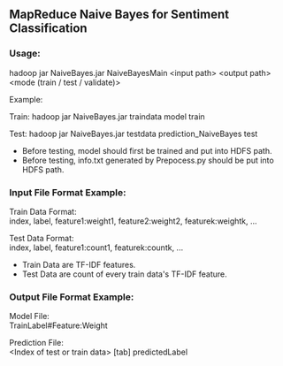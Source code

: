 ## MapReduce Naive Bayes for Sentiment Classification  
  
### Usage:  
  
hadoop jar NaiveBayes.jar NaiveBayesMain \<input path\> \<output path\> \<mode (train / test / validate)\>  
  
Example:  
  
Train: hadoop jar NaiveBayes.jar traindata model train  
  
Test: hadoop jar NaiveBayes.jar testdata prediction\_NaiveBayes test  
  
* Before testing, model should first be trained and put into HDFS path.  
* Before testing, info.txt generated by Prepocess.py should be put into HDFS path.  
  
### Input File Format Example:  
  
Train Data Format:  
index, label, feature1:weight1, feature2:weight2, featurek:weightk, ...  
  
Test Data Format:  
index, label, feature1:count1, featurek:countk, ...  
  
* Train Data are TF-IDF features.  
* Test Data are count of every train data's TF-IDF feature.  
  
### Output File Format Example:  
Model File:  
TrainLabel#Feature:Weight  
    
Prediction File:  
\<Index of test or train data\> [tab] predictedLabel

